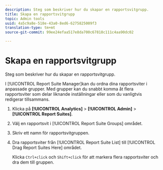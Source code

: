 ```yaml
---
description: Steg som beskriver hur du skapar en rapportsvitgrupp.
title: Skapa en rapportsvitgrupp
topic: Admin tools
uuid: 4a5c9a8e-518e-43a0-8ed6-6275825009f3
translation-type: tm+mt
source-git-commit: 99ee24efaa517e8da700c67818c111c4aa90dc02

---
```



# Skapa en rapportsvitgrupp

Steg som beskriver hur du skapar en rapportsvitgrupp.

I [!UICONTROL Report Suite Manager]kan du ordna dina rapportsviter i anpassade grupper. Med grupper kan du snabbt komma åt flera rapportsviter som delar liknande inställningar eller som du vanligtvis redigerar tillsammans.

1. Klicka på **[!UICONTROL Analytics]** > **[!UICONTROL Admin]** > **[!UICONTROL Report Suites]**.
1. Välj en rapportsvit i [!UICONTROL Report Suite Groups] området.
1. Skriv ett namn för rapportsvitgruppen.
1. Dra rapportsviter från [!UICONTROL Report Suite List] till [!UICONTROL Drag Report Suites Here] området.

   Klicka `Ctrl+click` och `Shift+click` för att markera flera rapportsviter och dra dem till gruppen.
